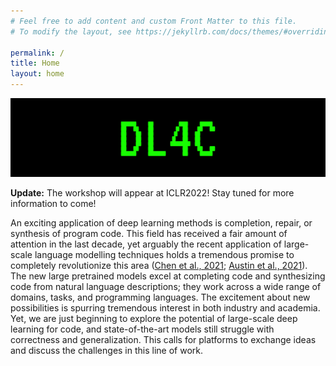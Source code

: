 ```yaml
---
# Feel free to add content and custom Front Matter to this file.
# To modify the layout, see https://jekyllrb.com/docs/themes/#overriding-theme-defaults

permalink: /
title: Home
layout: home
---
```



![](assets/img/dl4c_large_banner.jpg)

**Update:** The workshop will appear at ICLR2022! Stay tuned for more information to come!

An exciting application of deep learning methods is completion, repair, or synthesis of program code. This field has received a fair amount of attention in the last decade, yet arguably the recent application of large-scale language modelling techniques holds a tremendous promise to completely revolutionize this area ([Chen et al., 2021](https://arxiv.org/abs/2107.03374); [Austin et al., 2021](https://arxiv.org/abs/2108.07732)). The new large pretrained models excel at completing code and synthesizing code from natural language descriptions; they work across a wide range of domains, tasks, and programming languages. The excitement about new possibilities is spurring tremendous interest in both industry and academia. Yet, we are just beginning to explore the potential of large-scale deep learning for code, and state-of-the-art models still struggle with correctness and generalization. This calls for platforms to exchange ideas and discuss the challenges in this line of work.


<!-- The theme is quite easy to use if you're familiar with Jekyll. The following collections are implemented:
1. **Speakers**: Curate a [speaker list like this one](speakers) from a set of markdown files, one per speaker. Crops and displays images if available. Adds a short bio. See files in the `_speakers` directory for examples.
2. **Organizers**: Curate an organizer list from a set of markdown files, one per organizer. See files in the `_organizers` directory for examples.
3. **Schedule**: Curate a [schedule like this](schedule) from a set of markdown files, one per event (talk, panel, break, etc.). See files in the `_schedule` directory for examples. Schedule items are sorted by a `sequence_id` attribute.
4. **Papers**: Curate a [list of papers like this](papers) from a bunch of markdown files, one per paper. See files in the `_papers` directory for examples. Papers are sorted by a `sequence_id` attribute if specifed (else they are listed alphabetically).

> **NOTE:** The best way to use these is to turn feature on or off by editing the `collections` attribute in `_config.yml`.

If you experience issues or have cool features to add, feel free to [fork this template](). -->
